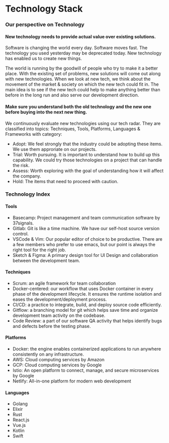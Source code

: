 # Technology Stack

### Our perspective on Technology
#### New technology needs to provide actual value over existing solutions.
Software is changing the world every day. Software moves fast. The technology you used yesterday may be deprecated today. New technology has enabled us to create new things.

The world is running by the goodwill of people who try to make it a better place. With the existing set of problems, new solutions will come out along with new technologies. When we look at new tech, we think about the movement of the market & society on which the new tech could fit in. The main idea is to see if the new tech could help to make anything better than before in the long run and also serve our development direction.

#### Make sure you understand both the old technology and the new one before buying into the next new thing.
We continuously evaluate new technologies using our tech radar. They are classified into topics: Techniques, Tools, Platforms, Languages & Frameworks with category:

- Adopt: We feel strongly that the industry could be adopting these items. We use them approriate on our projects.
- Trial: Worth pursuing. It is important to understand how to build up this capability. We could try those technologies on a project that can handle the risk.
- Assess: Worth exploring with the goal of understanding how it will affect the company.
- Hold: The items that need to proceed with caution.

### Technology Index
#### Tools
- Basecamp: Project management and team communication software by 37signals.
- Gitlab: Git is like a time machine. We have our self-host source version control.
- VSCode & Vim: Our popular editor of choice to be productive. There are a few members who prefer to use emacs, but our point is always the right tool for the right job.
- Sketch & Figma: A primary design tool for UI Design and collaboration between the development team.

#### Techniques
- Scrum: an agile framework for team collaboration
- Docker-centered: our workflow that uses Docker container in every phase of the development lifecycle. It ensures the runtime isolation and eases the development/deployment process.
- CI/CD: a practice to integrate, build, and deploy source code efficiently.
- Gitflow: a branching model for git which helps save time and organize development team activity on the codebase.
- Code Review: a part of our software QA activity that helps identify bugs and defects before the testing phase.

#### Platforms
- Docker: the engine enables containerized applications to run anywhere consistently on any infrastructure.
- AWS: Cloud computing services by Amazon
- GCP: Cloud computing services by Google
- Istio: An open platform to connect, manage, and secure microservices by Google
- Netlify: All-in-one platform for modern web development

#### Languages
- Golang
- Elixir
- Rust
- React.js
- Vue.js
- Kotlin
- Swift
